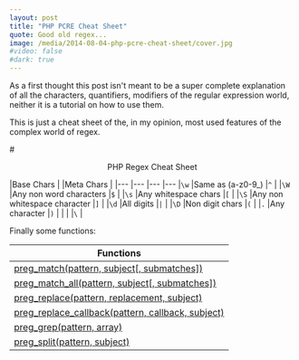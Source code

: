 ```yaml
---
layout: post
title: "PHP PCRE Cheat Sheet"
quote: Good old regex...
image: /media/2014-08-04-php-pcre-cheat-sheet/cover.jpg
#video: false
#dark: true
---
```


As a first thought this post isn't meant to be a super complete explanation of all the characters, quantifiers,
modifiers of the regular expression world, neither it is a tutorial on how to use them.

This is just a cheat sheet of the, in my opinion, most used features of the complex world of regex.

#<center>PHP Regex Cheat Sheet</center>

|Base Chars	|															|Meta Chars	|
|---				|---													|---				|---
|`\w`				|Same as (a-z0-9_)						|`^`				|
|`\W`				|Any non word characters			|`$`				|
|`\s`				|Any whitespace chars					|`[`				|
|`\S`				|Any non whitespace character	|`]`				|
|`\d`				|All digits										|`|`				|
|`\D`				|Non digit chars							|`(`				|
|`.`				|Any character								|`)`				|
|						|															|`\`				|

Finally some functions:

|Functions|
|---|
|[preg_match(pattern, subject[, submatches])](http://php.net/manual/en/function.preg-match.php)|
|[preg\_match_all(pattern, subject[, submatches])](http://php.net/manual/en/function.preg-match-all.php)|
|[preg_replace(pattern, replacement, subject)](http://php.net/manual/en/function.preg-replace.php)|
|[preg\_replace_callback(pattern, callback, subject)](http://php.net/manual/en/function.preg-replace-callback.php)|
|[preg_grep(pattern, array)](http://php.net/manual/en/function.preg-grep.php)|
|[preg_split(pattern, subject)](http://php.net/manual/en/function.preg-split.php)|
